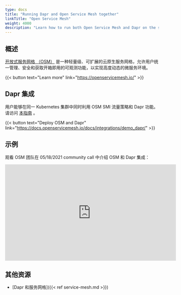 ```yaml
---
type: docs
title: "Running Dapr and Open Service Mesh together"
linkTitle: "Open Service Mesh"
weight: 4000
description: "Learn how to run both Open Service Mesh and Dapr on the same Kubernetes cluster"
---
```


## 概述

[开放式服务网格 （OSM）](https://openservicemesh.io/) 是一种轻量级、可扩展的云原生服务网格，允许用户统一管理、安全和获取开箱即用的可观测功能，以实现高度动态的微服务环境。

{{< button text="Learn more" link="https://openservicemesh.io/" >}}

## Dapr 集成

用户能够在同一 Kubernetes 集群中同时利用 OSM SMI 流量策略和 Dapr 功能。 请访问 [本指南](https://docs.openservicemesh.io/docs/integrations/demo_dapr/) 。

{{< button text="Deploy OSM and Dapr" link="https://docs.openservicemesh.io/docs/integrations/demo_dapr/" >}}

## 示例

观看 OSM 团队在 05/18/2021 community call 中介绍 OSM 和 Dapr 集成：

<iframe width="560" height="315" src="https://www.youtube.com/embed/LSYyTL0nS8Y?start=1916" title="YouTube 视频播放器" frameborder="0" allow="accelerometer; autoplay; clipboard-write; encrypted-media; gyroscope; picture-in-picture" allowfullscreen></iframe>

## 其他资源

- [Dapr 和服务网格]({{< ref service-mesh.md >}})